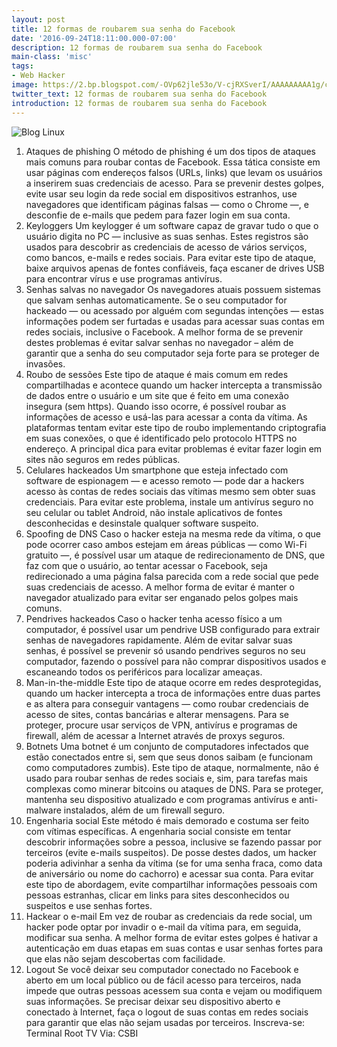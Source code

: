 ```yaml
---
layout: post
title: 12 formas de roubarem sua senha do Facebook
date: '2016-09-24T18:11:00.000-07:00'
description: 12 formas de roubarem sua senha do Facebook
main-class: 'misc'
tags:
- Web Hacker
image: https://2.bp.blogspot.com/-OVp62jle53o/V-cjRXSverI/AAAAAAAAA1g/cZbpxxSeZGQZS4hIpCHYImmwHNQh4jYGwCLcB/s72-c/12%2Bformas%2Bde%2Broubarem%2Bsua%2Bsenha%2Bdo%2BFacebook.jpg
twitter_text: 12 formas de roubarem sua senha do Facebook
introduction: 12 formas de roubarem sua senha do Facebook
---
```

![Blog Linux](https://2.bp.blogspot.com/-OVp62jle53o/V-cjRXSverI/AAAAAAAAA1g/cZbpxxSeZGQZS4hIpCHYImmwHNQh4jYGwCLcB/s320/12%2Bformas%2Bde%2Broubarem%2Bsua%2Bsenha%2Bdo%2BFacebook.jpg "Blog Linux")
1. Ataques de phishing
O  método de phishing é um dos tipos de ataques mais comuns para roubar  contas de Facebook. Essa tática consiste em usar páginas com endereços  falsos (URLs, links) que levam os usuários a inserirem suas credenciais  de acesso. Para se prevenir destes golpes, evite usar seu login da rede  social em dispositivos estranhos, use navegadores que identificam  páginas falsas — como o Chrome —, e desconfie de e-mails que pedem para  fazer login em sua conta.
2. Keyloggers
Um  keylogger é um software capaz de gravar tudo o que o usuário digita no  PC — inclusive as suas senhas. Estes registros são usados para descobrir  as credenciais de acesso de vários serviços, como bancos, e-mails e  redes sociais. Para evitar este tipo de ataque, baixe arquivos apenas de  fontes confiáveis, faça escaner de drives USB para encontrar vírus e  use programas antivírus.
3. Senhas salvas no navegador
Os  navegadores atuais possuem sistemas que salvam senhas automaticamente.  Se o seu computador for hackeado — ou acessado por alguém com segundas  intenções — estas informações podem ser furtadas e usadas para acessar  suas contas em redes sociais, inclusive o Facebook. A melhor forma de se  prevenir destes problemas é evitar salvar senhas no navegador – além de  garantir que a senha do seu computador seja forte para se proteger de  invasões.
4. Roubo de sessões
Este  tipo de ataque é mais comum em redes compartilhadas e acontece quando  um hacker intercepta a transmissão de dados entre o usuário e um site  que é feito em uma conexão insegura (sem https). Quando isso ocorre, é  possível roubar as informações de acesso e usá-las para acessar a conta  da vítima. As plataformas tentam evitar este tipo de roubo implementando  criptografia em suas conexões, o que é identificado pelo protocolo  HTTPS no endereço. A principal dica para evitar problemas é evitar fazer  login em sites não seguros em redes públicas.
5. Celulares hackeados
Um  smartphone que esteja infectado com software de espionagem — e acesso  remoto — pode dar a hackers acesso às contas de redes sociais das  vítimas mesmo sem obter suas credenciais. Para evitar este problema,  instale um antivírus seguro no seu celular ou tablet Android, não  instale aplicativos de fontes desconhecidas e desinstale qualquer  software suspeito.
6. Spoofing de DNS
Caso  o hacker esteja na mesma rede da vítima, o que pode ocorrer caso ambos  estejam em áreas públicas — como Wi-Fi gratuito —, é possível usar um  ataque de redirecionamento de DNS, que faz com que o usuário, ao tentar  acessar o Facebook, seja redirecionado a uma página falsa parecida com a  rede social que pede suas credenciais de acesso. A melhor forma de  evitar é manter o navegador atualizado para evitar ser enganado pelos  golpes mais comuns.
7. Pendrives hackeados
Caso  o hacker tenha acesso físico a um computador, é possível usar um  pendrive USB configurado para extrair senhas de navegadores rapidamente.  Além de evitar salvar suas senhas, é possível se prevenir só usando  pendrives seguros no seu computador, fazendo o possível para não comprar  dispositivos usados e escaneando todos os periféricos para localizar  ameaças.
8. Man-in-the-middle
Este  tipo de ataque ocorre em redes desprotegidas, quando um hacker  intercepta a troca de informações entre duas partes e as altera para  conseguir vantagens — como roubar credenciais de acesso de sites, contas  bancárias e alterar mensagens. Para se proteger, procure usar serviços  de VPN, antivírus e programas de firewall, além de acessar a Internet  através de proxys seguros.
9. Botnets
Uma  botnet é um conjunto de computadores infectados que estão conectados  entre si, sem que seus donos saibam (e funcionam como computadores  zumbis). Este tipo de ataque, normalmente, não é usado para roubar  senhas de redes sociais e, sim, para tarefas mais complexas como minerar  bitcoins ou ataques de DNS. Para se proteger, mantenha seu dispositivo  atualizado e com programas antivírus e anti-malware instalados, além de  um firewall seguro.
10. Engenharia social
Este  método é mais demorado e costuma ser feito com vítimas específicas. A  engenharia social consiste em tentar descobrir informações sobre a  pessoa, inclusive se fazendo passar por terceiros (evite e-mails  suspeitos). De posse destes dados, um hacker poderia adivinhar a senha  da vítima (se for uma senha fraca, como data de aniversário ou nome do  cachorro) e acessar sua conta. Para evitar este tipo de abordagem, evite  compartilhar informações pessoais com pessoas estranhas, clicar em  links para sites desconhecidos ou suspeitos e use senhas fortes.
11. Hackear o e-mail
Em  vez de roubar as credenciais da rede social, um hacker pode optar por  invadir o e-mail da vítima para, em seguida, modificar sua senha. A  melhor forma de evitar estes golpes é hativar a autenticação em duas  etapas em suas contas e usar senhas fortes para que elas não sejam  descobertas com facilidade.
12. Logout
Se  você deixar seu computador conectado no Facebook e aberto em um local  público ou de fácil acesso para terceiros, nada impede que outras  pessoas acessem sua conta e vejam ou modifiquem suas informações. Se  precisar deixar seu dispositivo aberto e conectado à Internet, faça o  logout de suas contas em redes sociais para garantir que elas não sejam  usadas por terceiros.
Inscreva-se: Terminal Root TV 
Via: CSBI
